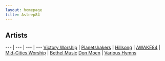 ```yaml
---
layout: homepage
title: Asleep84
---
```


## Artists

--- | --- | --- | ---
[Victory Worship](/artists/victory) | [Planetshakers](/artists/planetshakers) | [Hillsong](/artists/hillsong) | [AWAKE84](/artists/a84) | [Mid-Cities Worship](/artists/midcities) | [Bethel Music](/artists/bethel)
[Don Moen](/artists/donmoen) | [Various Hymns](/artists/hymns) 
